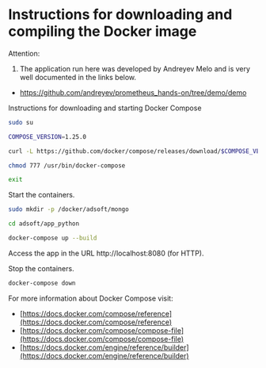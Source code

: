 # Instructions for downloading and compiling the Docker image

Attention: 

1) The application run here was developed by Andreyev Melo and is very well documented in the links below.

* https://github.com/andreyev/prometheus_hands-on/tree/demo/demo

Instructions for downloading and starting Docker Compose

```sh
sudo su

COMPOSE_VERSION=1.25.0

curl -L https://github.com/docker/compose/releases/download/$COMPOSE_VERSION/docker-compose-`uname -s`-`uname -m` > /usr/bin/docker-compose

chmod 777 /usr/bin/docker-compose

exit
```

Start the containers.

```sh
sudo mkdir -p /docker/adsoft/mongo

cd adsoft/app_python

docker-compose up --build
```

Access the app in the URL http://localhost:8080 (for HTTP).

Stop the containers.

```sh
docker-compose down
```

For more information about Docker Compose visit:

* [https://docs.docker.com/compose/reference](https://docs.docker.com/compose/reference)
* [https://docs.docker.com/compose/compose-file](https://docs.docker.com/compose/compose-file)
* [https://docs.docker.com/engine/reference/builder](https://docs.docker.com/engine/reference/builder)
